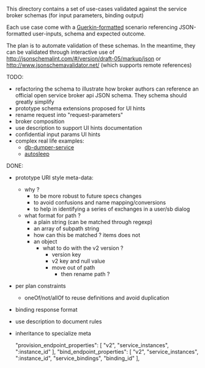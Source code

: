 This directory contains a set of use-cases validated against the service broker schemas (for input parameters, binding output)
 
 Each use case come with a [Guerkin-formatted](https://cucumber.io/docs/reference) scenario referencing JSON-formatted user-inputs, schema and expected outcome.
 
 The plan is to automate validation of these schemas. In the meantime, they can be validated through interactive use of http://jsonschemalint.com/#/version/draft-05/markup/json or http://www.jsonschemavalidator.net/ (which supports remote references)
 
 
 TODO:
 - refactoring the schema to illustrate how broker authors can reference an official open service broker api JSON schema. They schema should greatly simplify  
 - prototype schema extensions proposed for UI hints 
 - rename request into "request-parameters"
 - broker composition
 - use description to support UI hints documentation
 - confidential input params UI hints
 - complex real life examples: 
    - [db-dumper-service](https://github.com/orange-cloudfoundry/db-dumper-service)
    - [autosleep](https://github.com/cloudfoundry-community/autosleep) 
 
DONE:
- prototype URI style meta-data:
    - why ?
        - to be more robust to future specs changes
        - to avoid confusions and name mapping/conversions
        - to help in identifying a series of exchanges in a user/sb dialog
    - what format for path ? 
       - a plain string (can be matched through regexp)
       - an array of subpath string 
        - how can this be matched ? items does not 
       - an object 
          - what to do with the v2 version ?
            - version key
            - v2 key and null value
            - move out of path
                - then rename path ? 
- per plan constraints
    - oneOf/not/allOf to reuse definitions and avoid duplication
- binding response format
- use description to document rules
- inheritance to specialize meta
    

    "provision_endpoint_properties": [
      "v2",
      "service_instances",
      ":instance_id"
    ],
    "bind_endpoint_properties": [
      "v2",
      "service_instances",
      ":instance_id",
      "service_bindings",
      "binding_id"
    ],